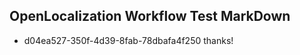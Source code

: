 ## OpenLocalization Workflow Test MarkDown
* d04ea527-350f-4d39-8fab-78dbafa4f250 
thanks!<!--HONumber=Mar16_HO3-->
